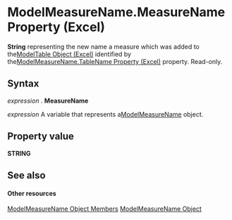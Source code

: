 
# ModelMeasureName.MeasureName Property (Excel)

 **String** representing the new name a measure which was added to the[ModelTable Object (Excel)](c853beb6-f2e7-dda0-b33a-8110a6c23de8.md) identified by the[ModelMeasureName.TableName Property (Excel)](e23e1221-bef8-4ad3-f057-27beacac5fdd.md) property. Read-only.


## Syntax

 _expression_ . **MeasureName**

 _expression_ A variable that represents a[ModelMeasureName](91151066-7217-d589-63c7-a21431671397.md) object.


## Property value

 **STRING**


## See also


#### Other resources


[ModelMeasureName Object Members](64d9060d-6066-b06b-8cc5-f94efe591185.md)
[ModelMeasureName Object](91151066-7217-d589-63c7-a21431671397.md)
